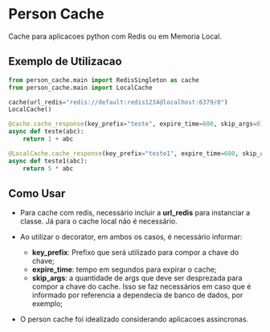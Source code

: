# Person Cache

Cache para aplicacoes python com Redis ou em Memoria Local.

## Exemplo de Utilizacao

```python
from person_cache.main import RedisSingleton as cache
from person_cache.main import LocalCache

cache(url_redis="redis://default:redis1234@localhost:6379/0")
LocalCache()

@cache.cache_response(key_prefix="teste", expire_time=600, skip_args=0)
async def teste(abc):
    return 1 + abc

@LocalCache.cache_response(key_prefix="teste1", expire_time=600, skip_args=0)
async def teste1(abc):
    return 5 * abc

```

## Como Usar

- Para cache com redis, necessário incluir a **url_redis** para instanciar a classe. Já para o cache local não é necessário.

- Ao utilizar o decorator, em ambos os casos, é necessário informar:
    
    - **key_prefix**: Prefixo que será utilizado para compor a chave do chave;
    - **expire_time**: tempo em segundos para expirar o cache;
    - **skip_args**: a quantidade de args que deve ser desprezada para compor a chave do cache. Isso se faz necessários em caso que é informado por referencia a dependecia de banco de dados, por exemplo;


* O person cache foi idealizado considerando aplicacoes assincronas.


